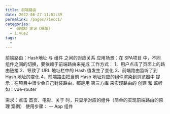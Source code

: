 ```yaml
---
title: 前端路由
date: 2022-06-27 11:01:39
permalink: /pages/71ecc1/
categories:
  - 《前端》笔记《框架》
  - 1.vue2
tags:
  - 
---
```

  前端路由：Hash地址 与 组件 之间的对应关系
  应用场景：在 SPA项目 中，不同组件之间的切换，要依赖于前端路由来完成
  工作方式：
    1、用户点击了页面上的路由链接
    2、导致了 URL 地址栏中的 Hash 值发生了变化
    3、前端路由监听了到 Hash 地址的变化
    4、前端路由把当前 Hash 地址对应的组件渲染到浏览器中
  提示：在项目中很少会自己封装路由，都是用 第三方库 来实现路由的 创建 和 监听    如：vue-router

  需求：点击 首页、电影、关于 时，只显示对应的组件（简单的实现前端路由的原理 案例）
  使用步骤：
    -- App 组件
      <template>
        <div class="app-conteiner">

        // （1）为点击的路由链接，设置 Hash 值
          <a href="#/home">首页</a>
          <a href="#/movie">电影</a>
          <a href="#/about">关于</a>

          <hr />

        // （2）定义动态组件
          <component :is="comName"></component>

        </div>
      </template>

      <script>
        export default {
          data() {
            return {
              conName: 'Home'
            }
          },
          created() {
            // （3）在 created函数 中绑定 window.onhashchange事件 监听 Hash值 的变化
            window.onhashchange = () => {

              // （4）判断 Hash值 的变化，并修改 this.comName
              switch (location.hash) {
                case '#/home':
                  this.comName = 'Home'
                  break
                case '#/movie':
                  this.comName = 'Movie'
                  break
                case '#/about':
                  this.comName = 'About'
                  break
              }
            }
          }
        }
      </script>